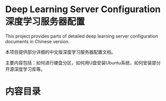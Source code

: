 # Deep Learning Server Configuration 深度学习服务器配置
This project provides parts of detailed deep learning server configuration documents in Chinese version.

本项目提供部分详细的中文版深度学习服务器配置文档。

主要内容包括：如何进行硬盘分区，如何用U盘安装Ubuntu系统，如何安装部分开源深度学习库等。

# 内容目录
